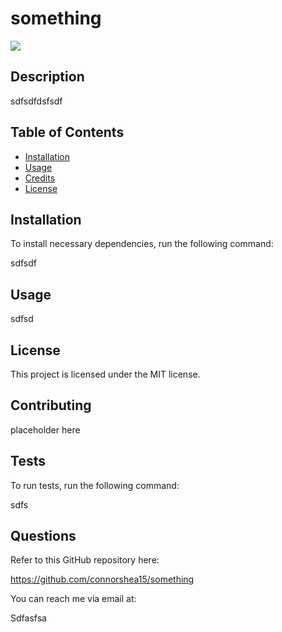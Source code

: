   # something

  ![](https://img.shields.io/badge/license-MIT-green)

  ## Description 
  sdfsdfdsfsdf

  ## Table of Contents

  * [Installation](#installation)
  * [Usage](#usage)
  * [Credits](#credits)
  * [License](#license)

  ## Installation
  
  To install necessary dependencies, run the following command:
  
  sdfsdf

  ## Usage

  sdfsd

  ## License

  This project is licensed under the MIT license.

  ## Contributing

  placeholder here

  ## Tests

  To run tests, run the following command:

  sdfs
  
  ## Questions

  Refer to this GitHub repository here:

  https://github.com/connorshea15/something

  You can reach me via email at:

  Sdfasfsa